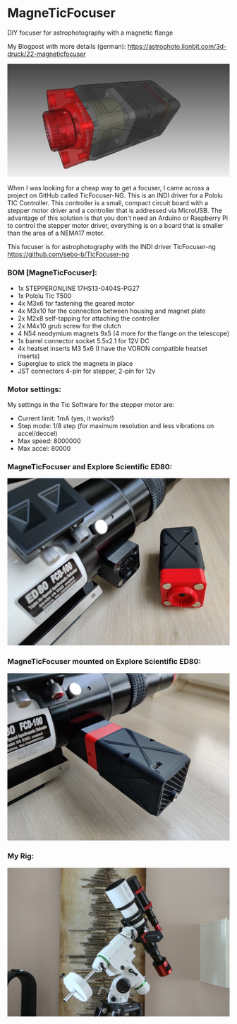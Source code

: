 # MagneTicFocuser
DIY focuser for astrophotography with a magnetic flange

My Blogpost with more details (german): https://astrophoto.lionbit.com/3d-druck/22-magneticfocuser

![This is an image](https://github.com/LionBit76/MagneTicFocuser/blob/main/images/MagneTicFocuser_PG27.png)

When I was looking for a cheap way to get a focuser, I came across a project on GitHub called TicFocuser-NG. This is an INDI driver for a Pololu TIC Controller. This controller is a small, compact circuit board with a stepper motor driver and a controller that is addressed via MicroUSB. The advantage of this solution is that you don't need an Arduino or Raspberry Pi to control the stepper motor driver, everything is on a board that is smaller than the area of a NEMA17 motor.

This focuser is for astrophotography with the INDI driver TicFocuser-ng https://github.com/sebo-b/TicFocuser-ng

### BOM [MagneTicFocuser]:

- 1x STEPPERONLINE 17HS13-0404S-PG27 
- 1x Pololu Tic T500 
- 4x M3x6 for fastening the geared motor 
- 4x M3x10 for the connection between housing and magnet plate
- 2x M2x8 self-tapping for attaching the controller
- 2x M4x10 grub screw for the clutch
- 4 N54 neodymium magnets 9x5 (4 more for the flange on the telescope)
- 1x barrel connector socket 5.5x2.1 for 12V DC
- 4x heatset inserts M3 5x6 (I have the VORON compatible heatset inserts)
- Superglue to stick the magnets in place
- JST connectors 4-pin for stepper, 2-pin for 12v

### Motor settings:
My settings in the Tic Software for the stepper motor are:
- Current limit: 1mA (yes, it works!)
- Step mode: 1/8 step (for maximum resolution and less vibrations on accel/deccel)
- Max speed: 8000000
- Max accel: 80000

### MagneTicFocuser and Explore Scientific ED80:
![This is an image](https://github.com/LionBit76/MagneTicFocuser/blob/main/images/MagneTicFocuser.jpg)

### MagneTicFocuser mounted on Explore Scientific ED80:
![This is an image](https://github.com/LionBit76/MagneTicFocuser/blob/main/images/MagneTicFocuser_mounted.jpg)

### My Rig:
![This is an image](https://github.com/LionBit76/MagneTicFocuser/blob/main/images/rig.jpg)


